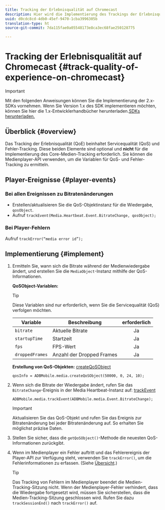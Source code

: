 ```yaml
---
title: Tracking der Erlebnisqualität auf Chromecast
description: Hier wird die Implementierung des Trackings der Erlebnisqualität (QoE, QoS) mit dem Media SDK in Chromecast beschrieben.
uuid: d0cdc8cd-4db0-45ef-9470-1cba3996305b
translation-type: ht
source-git-commit: 7da115fae0a05548173e8ca3ec68fae250128775

---
```



# Tracking der Erlebnisqualität auf Chromecast {#track-quality-of-experience-on-chromecast}

>[!IMPORTANT]
>
>Mit den folgenden Anweisungen können Sie die Implementierung der 2.x-SDKs vornehmen. Wenn Sie Version 1.x des SDK implementieren möchten, können Sie hier die 1.x-Entwicklerhandbücher herunterladen.[SDKs herunterladen.](/help/sdk-implement/download-sdks.md)

## Überblick {#overview}

Das Tracking der Erlebnisqualität (QoE) beinhaltet Servicequalität (QoS) und Fehler-Tracking. Diese beiden Elemente sind optional und **nicht** für die Implementierung des Core-Medien-Tracking erforderlich. Sie können die Medienplayer-API verwenden, um die Variablen für QoS- und Fehler-Tracking zu ermitteln.

## Player-Ereignisse {#player-events}

### Bei allen Ereignissen zu Bitratenänderungen

* Erstellen/aktualisieren Sie die QoS-Objektinstanz für die Wiedergabe, `qosObject`.
* Aufruf `trackEvent(Media.Heartbeat.Event.BitrateChange, qosObject);`

### Bei Player-Fehlern

Aufruf `trackError(“media error id”);`

## Implementierung {#implement}

1. Ermitteln Sie, wann sich die Bitrate während der Medienwiedergabe ändert, und erstellen Sie die `MediaObject`-Instanz mithilfe der QoS-Informationen.

   **QoSObject-Variablen:**

   >[!TIP]
   >
   >Diese Variablen sind nur erforderlich, wenn Sie die Servicequalität (QoS) verfolgen möchten.

   | Variable | Beschreibung | erforderlich |
   | --- | --- | :---: |
   | `bitrate` | Aktuelle Bitrate | Ja |
   | `startupTime` | Startzeit | Ja |
   | `fps` | FPS-Wert | Ja |
   | `droppedFrames` | Anzahl der Dropped Frames | Ja |

   **Erstellung von QoS-Objekten:** [createQoSObject](https://adobe-marketing-cloud.github.io/media-sdks/reference/chromecast/ADBMobile.media.html#.createQoSObject)

   ```
   qosInfo = ADBMobile.media.createQoSObject(50000, 0, 24, 10); 
   ```

1. Wenn sich die Bitrate der Wiedergabe ändert, rufen Sie das `BitrateChange`-Ereignis in der Media Heartbeat-Instanz auf: [trackEvent](https://adobe-marketing-cloud.github.io/media-sdks/reference/chromecast/ADBMobile.media.html#.trackEvent)

   ```
   ADBMobile.media.trackEvent(ADBMobile.media.Event.BitrateChange); 
   ```

   >[!IMPORTANT]
   >
   >Aktualisieren Sie das QoS-Objekt und rufen Sie das Ereignis zur Bitratenänderung bei jeder Bitratenänderung auf. So erhalten Sie möglichst präzise Daten.

1. Stellen Sie sicher, dass die `getQoSObject()`-Methode die neuesten QoS-Informationen zurückgibt.
1. Wenn im Medienplayer ein Fehler auftritt und das Fehlerereignis der Player-API zur Verfügung steht, verwenden Sie `trackError()`, um die Fehlerinformationen zu erfassen. (Siehe [Übersicht](/help/sdk-implement/track-errors/track-errors-overview.md).)

   >[!TIP]
   >
   >Das Tracking von Fehlern im Medienplayer beendet die Medien-Tracking-Sitzung nicht. Wenn der Medienplayer-Fehler verhindert, dass die Wiedergabe fortgesetzt wird, müssen Sie sicherstellen, dass die Medien-Tracking-Sitzung geschlossen wird. Rufen Sie dazu `trackSessionEnd()` nach `trackError()` auf.

